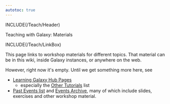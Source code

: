 ```yaml
---
autotoc: true
---
```

INCLUDE(/Teach/Header)

<div class="title">Teaching with Galaxy: Materials</div>

INCLUDE(/Teach/LinkBox)

This page links to workshop materials for different topics.  That material can be in this wiki, inside Galaxy instances, or anywhere on the web.


However, right now it's empty.  Until we get something more here, see

* [Learning Galaxy Hub Pages](/Learn)
  * especially the [Other Tutorials](/Learn/#other-tutorials) list
* [Past Events list](/Events/#past-events) and [Events Archive](/Events/Archive), many of which include slides, exercises and other workshop material.
